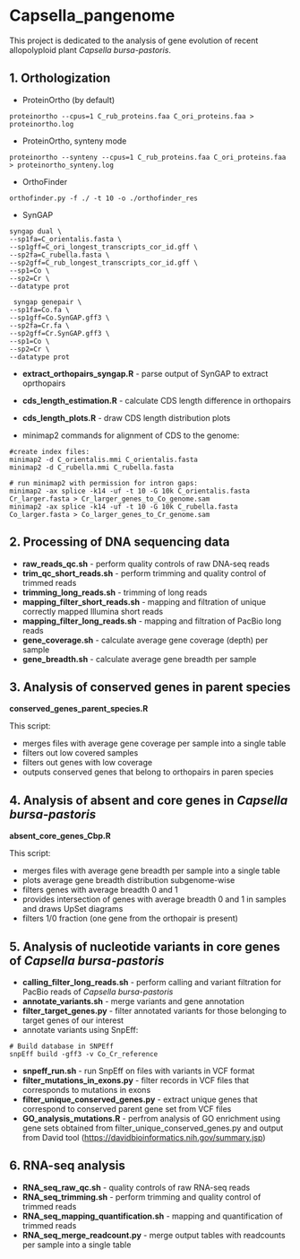 # Capsella_pangenome

This project is dedicated to the analysis of gene evolution of recent allopolyploid plant _Capsella bursa-pastoris_.


## 1. Orthologization
- ProteinOrtho (by default)
  
``` proteinortho --cpus=1 C_rub_proteins.faa C_ori_proteins.faa > proteinortho.log ```

- ProteinOrtho, synteny mode
  
``` proteinortho --synteny --cpus=1 C_rub_proteins.faa C_ori_proteins.faa > proteinortho_synteny.log ```

- OrthoFinder
  
``` orthofinder.py -f ./ -t 10 -o ./orthofinder_res ```

- SynGAP
```
syngap dual \
--sp1fa=C_orientalis.fasta \
--sp1gff=C_ori_longest_transcripts_cor_id.gff \
--sp2fa=C_rubella.fasta \
--sp2gff=C_rub_longest_transcripts_cor_id.gff \
--sp1=Co \
--sp2=Cr \
--datatype prot
```

```
 syngap genepair \
--sp1fa=Co.fa \
--sp1gff=Co.SynGAP.gff3 \
--sp2fa=Cr.fa \
--sp2gff=Cr.SynGAP.gff3 \
--sp1=Co \
--sp2=Cr \
--datatype prot
```

- **extract_orthopairs_syngap.R** - parse output of SynGAP to extract oprthopairs
- **cds_length_estimation.R** - calculate CDS length difference in orthopairs
- **cds_length_plots.R** - draw CDS length distribution plots

- minimap2 commands for alignment of CDS to the genome:

```
#create index files:
minimap2 -d C_orientalis.mmi C_orientalis.fasta
minimap2 -d C_rubella.mmi C_rubella.fasta
```
```
# run minimap2 with permission for intron gaps:
minimap2 -ax splice -k14 -uf -t 10 -G 10k C_orientalis.fasta Cr_larger.fasta > Cr_larger_genes_to_Co_genome.sam
minimap2 -ax splice -k14 -uf -t 10 -G 10k C_rubella.fasta Co_larger.fasta > Co_larger_genes_to_Cr_genome.sam
```

## 2. Processing of DNA sequencing data
- **raw_reads_qc.sh** - perform quality controls of raw DNA-seq reads
- **trim_qc_short_reads.sh** - perform trimming and quality control of trimmed reads
- **trimming_long_reads.sh** - trimming of long reads
- **mapping_filter_short_reads.sh** - mapping and filtration of unique correctly mapped Illumina short reads
- **mapping_filter_long_reads.sh** - mapping and filtration of PacBio long reads
- **gene_coverage.sh** - calculate average gene coverage (depth) per sample
- **gene_breadth.sh** - calculate average gene breadth per sample
  
## 3. Analysis of conserved genes in parent species 
**conserved_genes_parent_species.R** 

This script:

- merges files with average gene coverage per sample into a single table
- filters out low covered samples
- filters out genes with low coverage
- outputs conserved genes that belong to orthopairs in paren species

## 4. Analysis of absent and core genes in _Capsella bursa-pastoris_
**absent_core_genes_Cbp.R**

This script:

- merges files with average gene breadth per sample into a single table
- plots average gene breadth distribution subgenome-wise
- filters genes with average breadth 0 and 1
- provides intersection of genes with average breadth 0 and 1 in samples and draws UpSet diagrams
- filters 1/0 fraction (one gene from the orthopair is present)

## 5. Analysis of nucleotide variants in core genes of _Capsella bursa-pastoris_
- **calling_filter_long_reads.sh** - perform calling and variant filtration for PacBio reads of _Capsella bursa-pastoris_
- **annotate_variants.sh** - merge variants and gene annotation
- **filter_target_genes.py** - filter annotated variants for those belonging to target genes of our interest
- annotate variants using SnpEff:
```
# Build database in SNPEff
snpEff build -gff3 -v Co_Cr_reference
```
- **snpeff_run.sh** - run SnpEff on files with variants in VCF format
- **filter_mutations_in_exons.py** - filter records in VCF files that corresponds to mutations in exons
- **filter_unique_conserved_genes.py** - extract unique genes that correspond to conserved parent gene set from VCF files
- **GO_analysis_mutations.R** - perfrom analysis of GO enrichment using gene sets obtained from filter_unique_conserved_genes.py and output from David tool (https://davidbioinformatics.nih.gov/summary.jsp)

## 6. RNA-seq analysis
- **RNA_seq_raw_qc.sh** - quality controls of raw RNA-seq reads
- **RNA_seq_trimming.sh** - perform trimming and quality control of trimmed reads
- **RNA_seq_mapping_quantification.sh** - mapping and quantification of trimmed reads
- **RNA_seq_merge_readcount.py** - merge output tables with readcounts per sample into a single table
